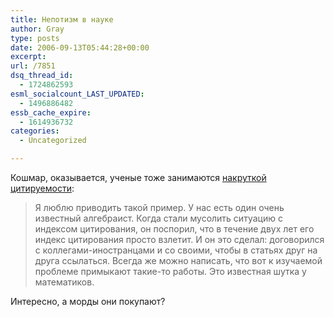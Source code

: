 ```yaml
---
title: Непотизм в науке
author: Gray
type: posts
date: 2006-09-13T05:44:28+00:00
excerpt:
url: /7851
dsq_thread_id:
  - 1724862593
esml_socialcount_LAST_UPDATED:
  - 1496886482
essb_cache_expire:
  - 1614936732
categories:
  - Uncategorized

---
```








Кошмар, оказывается, ученые тоже занимаются <a href="http://www.rg.ru/2006/09/12/osipov.html" target="_blank">накруткой цитируемости</a>:

> Я люблю приводить такой пример. У нас есть один очень известный алгебраист. Когда стали мусолить ситуацию с индексом цитирования, он поспорил, что в течение двух лет его индекс цитирования просто взлетит. И он это сделал: договорился с коллегами-иностранцами и со своими, чтобы в статьях друг на друга ссылаться. Всегда же можно написать, что вот к изучаемой проблеме примыкают такие-то работы. Это известная шутка у математиков.

Интересно, а морды они покупают?